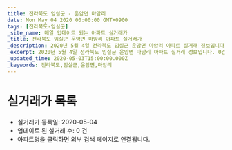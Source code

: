```yaml
---
title: 전라북도 임실군 - 운암면 마암리
date: Mon May 04 2020 00:00:00 GMT+0900
tags: [전라북도-임실군]
_site_name: 매일 업데이트 되는 아파트 실거래가
_title: 전라북도 임실군 운암면 마암리 아파트 실거래가
_description: 2020년 5월 4일 전라북도 임실군 운암면 마암리 아파트 실거래 정보입니다. 0건 아파트 정보가 있습니다.
_excerpt: 2020년 5월 4일 전라북도 임실군 운암면 마암리 아파트 실거래 정보입니다. 0건 아파트 정보가 있습니다.
_updated_time: 2020-05-03T15:00:00.000Z
_keywords: 전라북도,임실군,운암면,마암리
---
```






# 실거래가 목록
- 실거래가 등록일: 2020-05-04
- 업데이트 된 실거래 수: 0 건
- 아파트명을 클릭하면 외부 검색 페이지로 연결됩니다.




